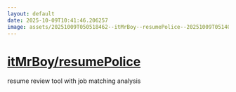 ```yaml
---
layout: default
date: 2025-10-09T10:41:46.206257
image: assets/20251009T050518462--itMrBoy--resumePolice--20251009T051405228--cropped.png
---
```


# [itMrBoy/resumePolice](https://github.com/itMrBoy/resumePolice)

resume review tool with job matching analysis
